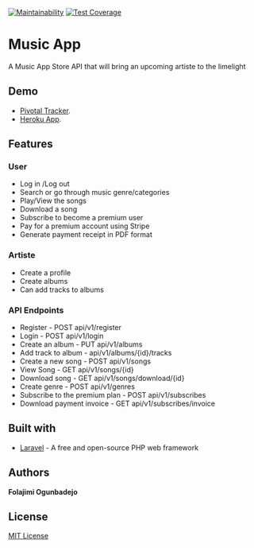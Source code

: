 [![Maintainability](https://api.codeclimate.com/v1/badges/0090be0efc58b7c5163e/maintainability)](https://codeclimate.com/github/bekomay26/MusicApp/maintainability) [![Test Coverage](https://api.codeclimate.com/v1/badges/0090be0efc58b7c5163e/test_coverage)](https://codeclimate.com/github/bekomay26/MusicApp/test_coverage) 
# Music App

A Music App Store API that will bring an upcoming artiste to the limelight

## Demo
- [Pivotal Tracker](https://www.pivotaltracker.com/n/projects/2352701).
- [Heroku App](https://lms-music.herokuapp.com/).

## Features

### User

- Log in /Log out
- Search or go through music genre/categories
- Play/View the songs
- Download a song
- Subscribe to become a premium user
- Pay for a premium account using Stripe
- Generate payment receipt in PDF format

### Artiste
- Create a profile
- Create albums
- Can add tracks to albums


### API Endpoints

- Register - POST api/v1/register
- Login - POST api/v1/login
- Create an album - PUT api/v1/albums
- Add track to album - api/v1/albums/{id}/tracks
- Create a new song - POST api/v1/songs
- View Song - GET api/v1/songs/{id}
- Download song - GET api/v1/songs/download/{id}
- Create genre - POST api/v1/genres
- Subscribe to the premium plan - POST api/v1/subscribes
- Download payment invoice - GET api/v1/subscribes/invoice


## Built with
* [Laravel](https://laravel.com/docs/5.8) - A free and open-source PHP web framework

## Authors
**Folajimi Ogunbadejo**


## License
  [MIT License](https://opensource.org/licenses/MIT)
